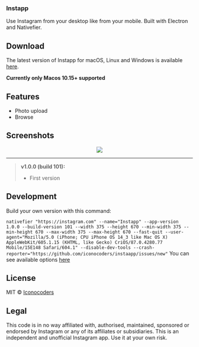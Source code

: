 ### Instapp
Use Instagram from your desktop like from your mobile. Built with Electron and Nativefier.

## Download

The latest version of Instapp for macOS, Linux and Windows is available [here](https://github.com/instaapp/releases).

**Currently only Macos 10.15+ supported**

## Features

- Photo upload
- Browse

## Screenshots

<p align="center">
  <img src="https://assets-github.s3.amazonaws.com/repo/progcode/img/Screenshot+2021-01-18+at+20.44.15.png" />
</p>

----------
> **v1.0.0 (build 101):**
> - First version

## Development
Build your own version with this command:

```nativefier "https://instagram.com" --name="Instapp" --app-version 1.0.0 --build-version 101 --width 375 --height 670 --min-width 375 --min-height 670 --max-width 375 --max-height 670 --fast-quit --user-agent="Mozilla/5.0 (iPhone; CPU iPhone OS 14_3 like Mac OS X) AppleWebKit/605.1.15 (KHTML, like Gecko) CriOS/87.0.4280.77 Mobile/15E148 Safari/604.1" --disable-dev-tools --crash-reporter="https://github.com/iconocoders/instaapp/issues/new"```
You can see available options [here](https://github.com/jiahaog/nativefier/blob/master/docs/api.md)

## License

MIT © [Iconocoders](https://iconocoders.com/license)

## Legal

This code is in no way affiliated with, authorised, maintained, sponsored or endorsed by Instagram or any of its affiliates or subsidiaries. This is an independent and unofficial Instagram app. Use it at your own risk.
